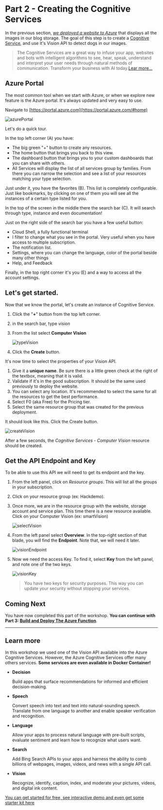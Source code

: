 # Part 2 - Creating the Cognitive Services

In the previous section, *[we deployed a website to Azure](Part1-Deploying-the-startupSolution.md)* that displays all the images in our blog storage. The goal of this step is to create a [Cognitive Service](https://azure.microsoft.com/en-ca/services/cognitive-services?WT.mc_id=tohack-github-frbouche), and use it's Vision API to detect dogs in our images.

> The Cognitive Services are a great way to infuse your app, websites and bots with intelligent algorithms to see, hear, speak, understand and interpret your user needs through natural methods of communication. Transform your business with AI today.[Lear more...](https://azure.microsoft.com/en-ca/services/cognitive-services?WT.mc_id=tohack-github-frbouche)

## Azure Portal

The most common tool when we start with Azure, or when we explore new feature is the Azure portal. It's always updated and very easy to use.

Navigate to [https://portal.azure.com](https://portal.azure.com/#home)

![azurePortal][azurePortal]

Let's do a quick tour. 

In the top left corner (A) you have:
- The big green "+" button to create any resources.
- The home button that brings you back to this view.
- The dashboard button that brings you to your custom dashboards that you can share with others.
- All Services will display the list of all services group by families. From there you can narrow the selection and see a list of your resources matching your type selection.

Just under it, you have the favorites (B). This list is completely configurable. Just like bookmarks, by clicking on one of them you will see all the instances of a certain type listed for you.

In the top of the screen in the middle there the search bar (C). It will search through type, instance and even documentation!

Just on the right side of the search bar you have a few useful button:

- Cloud Shell, a fully functional terminal
- I filter to change what you see in the portal. Very useful when you have access to multiple subscription.
- The notification list.
- Settings, where you can change the language, color of the portal beside many other things
- Help, and  Feedback

Finally, in the top right corner it's you (E) and a way to access all the account settings.

## Let's get started.

Now that we know the portal, let's create an instance of Cognitive Service. 

1. Click the "**+**" button from the top left corner.
1. in the search bar, type *vision*
1. From the list select **Computer Vision**

    ![typeVision][typeVision]

1. Click the **Create** button.

It's now time to select the properties of your Vision API. 

1. Give it a **unique name**. Be sure there is a little green check at the right of the textbox, meaning that it is valid.
1. Validate if it's in the good subscription. It should be the same used previously to deploy the website.
1. You can select any location. It's recommended to select the same for all the resources to get the best performance.
1. Select F0 (aka Free) for the Pricing tier.
1. Select the same resource group that was created for the previous deployment.

It should look like this. Click the Create button.

![createVision][createVision]

After a few seconds, the *Cognitive Services - Computer Vision* resource should be created.

## Get the API Endpoint and Key

To be able to use this API we will need to get its endpoint and the key. 

1. From the left panel, click on *Resource groups*. This will list all the groups in your subscription.
1. Click on your resource group (ex: Hackdemo).
1. Once more, we are in the resource group with the website, storage account and service plan. This time there is a new resource available. Click on your Computer Vision (ex: smartVision)

    ![selectVision][selectVision]

1. From the left panel select **Overview**. In the top-right section of that blade, you will find the **Endpoint**. Note that, we will need it later.

    ![visionEndpoint][visionEndpoint]

1. Now we need the access Key. To find it, select **Key** from the left panel, and note one of the two keys.

    ![visionKey][visionKey]

    > You have two keys for security purposes. This way you can update your security without stopping your services.


## Coming Next

You have now completed this part of the workshop. **You can continue with Part 3: [Build and Deploy The Azure Function](Part3-Build-and-Deploy-an-Azure-Function.md)**.

---

## Learn more

In this workshop we used one of the Vision API available into the Azure Cognitive Services. However, the Azure Cognitive Services offer many others services. **Some services are even available in Docker Container!**

- **Decision** 

    Build apps that surface recommendations for informed and efficient decision-making.

- **Speech**

    Convert speech into text and text into natural-sounding speech. Translate from one language to another and enable speaker verification and recognition.

- **Language**

    Allow your apps to process natural language with pre-built scripts, evaluate sentiment and learn how to recognize what users want.

- **Search**

    Add Bing Search APIs to your apps and harness the ability to comb billions of webpages, images, videos, and news with a single API call.

- **Vision**

    Recognize, identify, caption, index, and moderate your pictures, videos, and digital ink content.

[You can get started for free, see interactive demo and even get some starter kit here](https://azure.microsoft.com/en-ca/services/cognitive-services/?WT.mc_id=tohack-github-frbouche)

[azurePortal]: medias/azurePortal.png "The Azure Portal"
[typeVision]: medias/typeVision.png "Create a Vision"
[createVision]: medias/createVision.png "Create a Vision"
[selectVision]: medias/selectVision.png "Select Vision Resource"
[visionKey]: medias/visionKey.png "Get Vision Key"
[visionEndpoint]: medias/visionEndpoint.png "Get Vision endpoint"
